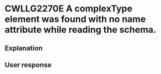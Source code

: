 # CWLLG2270E A complexType element was found with no name attribute while reading the schema.

## Explanation

## User response